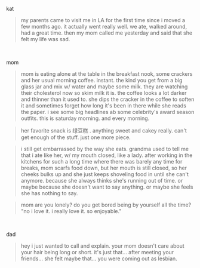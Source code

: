 kat

> my parents came to visit me in LA for the first time since i moved a few months ago. it actually went really well. we ate, walked around, had a great time. then my mom called me yesterday and said that she felt my life was sad.

<br/>

mom

> mom is eating alone at the table in the breakfast nook, 
> some crackers 
> and her usual morning coffee. instant. 
the kind you get from a big glass jar and mix w/ water and maybe some milk. 
they are watching their cholesterol now so skim milk it is. 
the coffee looks a lot darker and thinner than it used to. 
she dips the cracker in the coffee to soften it and sometimes forget 
how long it's been in there while she reads the paper. 
i see some big headlines ab some celebrity's award season outfits. 
this is saturday morning. 
and every morning.


> her favorite snack is 绿豆糕 . anything sweet and cakey really. can't get enough of the stuff. just one more piece. 

> i still get embarrassed by the way she eats. grandma used to tell me that i ate like her, w/ my mouth closed, like a lady. after working in the kitchens for such a long time where there was barely any time for breaks, mom scarfs food down, but her mouth is still closed, so her cheeks bulks up and she just keeps shoveling food in until she can't anymore. because she always thinks she's running out of time. or maybe because she doesn't want to say anything. or maybe she feels she has nothing to say. 

> mom are you lonely? do you get bored being by yourself all the time? "no i love it. i really love it. so enjoyable."

<br/>

dad

> hey i just wanted to call and explain. your mom doesn't care about your hair being long or short. it's just that... after meeting your friends... she felt maybe that... you were coming out as lesbian.


